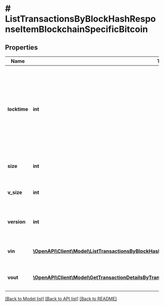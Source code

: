 # # ListTransactionsByBlockHashResponseItemBlockchainSpecificBitcoin

## Properties

Name | Type | Description | Notes
------------ | ------------- | ------------- | -------------
**locktime** | **int** | Represents the locktime on the transaction on the specific blockchain, i.e. the blockheight at which the transaction is valid. |
**size** | **int** | Represents the total size of this transaction. |
**v_size** | **int** | Represents the virtual size of this transaction. |
**version** | **int** | Represents the transaction version number. |
**vin** | [**\OpenAPI\Client\Model\ListTransactionsByBlockHashResponseItemBlockchainSpecificBitcoinVin[]**](ListTransactionsByBlockHashResponseItemBlockchainSpecificBitcoinVin.md) | Represents the transaction inputs. |
**vout** | [**\OpenAPI\Client\Model\GetTransactionDetailsByTransactionIDResponseItemBlockchainSpecificBitcoinVout[]**](GetTransactionDetailsByTransactionIDResponseItemBlockchainSpecificBitcoinVout.md) | Represents the transaction outputs. |

[[Back to Model list]](../../README.md#models) [[Back to API list]](../../README.md#endpoints) [[Back to README]](../../README.md)
